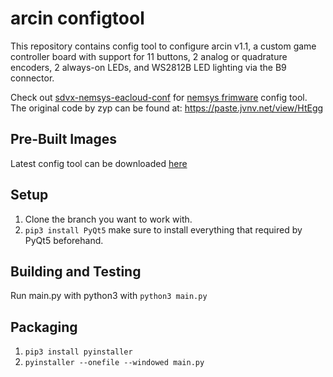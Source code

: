 arcin configtool
=====
This repository contains config tool to configure arcin v1.1, a custom game controller board with support for 11 buttons, 2 analog or quadrature encoders, 2 always-on LEDs, and WS2812B LED lighting via the B9 connector.

Check out [sdvx-nemsys-eacloud-conf](https://github.com/SirusDoma/arcin-configtool/tree/sdvx-nemsys-eacloud-conf) for [nemsys frimware](https://github.com/SirusDoma/arcin) config tool.  
The original code by zyp can be found at: https://paste.jvnv.net/view/HtEgg

Pre-Built Images
----------------
Latest config tool can be downloaded [here](https://github.com/SirusDoma/arcin-configtool/releases)

Setup
-----
1. Clone the branch you want to work with.
2. `pip3 install PyQt5` make sure to install everything that required by PyQt5 beforehand.

Building and Testing
--------------------
Run main.py with python3 with `python3 main.py`

Packaging
---------
1. `pip3 install pyinstaller`
2. `pyinstaller --onefile --windowed main.py`
